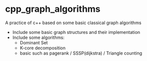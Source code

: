 # cpp_graph_algorithms
A practice of c++ based on some basic classical graph algorithms


- Include some basic graph structures and their implementation
- Include some algorithms:
    - Dominant Set
    - K-core decomposition
    - basic such as pagerank / SSSP(dijkstra) / Triangle counting
